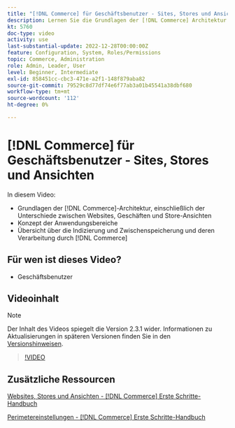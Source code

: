```yaml
---
title: "[!DNL Commerce] für Geschäftsbenutzer - Sites, Stores und Ansichten"
description: Lernen Sie die Grundlagen der [!DNL Commerce] Architektur kennen, einschließlich der Unterschiede zwischen Websites, Geschäften, Store-Ansichten und Anwendungsbereichen. Verstehen Sie Indizierung und Zwischenspeicherung.
kt: 5760
doc-type: video
activity: use
last-substantial-update: 2022-12-28T00:00:00Z
feature: Configuration, System, Roles/Permissions
topic: Commerce, Administration
role: Admin, Leader, User
level: Beginner, Intermediate
exl-id: 858451cc-cbc3-471e-a2f1-148f879aba82
source-git-commit: 79529c8d77df74e6f77ab3a01b45541a38dbf680
workflow-type: tm+mt
source-wordcount: '112'
ht-degree: 0%

---
```


# [!DNL Commerce] für Geschäftsbenutzer - Sites, Stores und Ansichten

In diesem Video:

- Grundlagen der [!DNL Commerce]-Architektur, einschließlich der Unterschiede zwischen Websites, Geschäften und Store-Ansichten
- Konzept der Anwendungsbereiche
- Übersicht über die Indizierung und Zwischenspeicherung und deren Verarbeitung durch [!DNL Commerce]

## Für wen ist dieses Video?

- Geschäftsbenutzer

## Videoinhalt

>[!NOTE]
>
>Der Inhalt des Videos spiegelt die Version 2.3.1 wider. Informationen zu Aktualisierungen in späteren Versionen finden Sie in den [Versionshinweisen](https://experienceleague.adobe.com/docs/commerce-operations/release/notes/overview.html).

>[!VIDEO](https://video.tv.adobe.com/v/35945?quality=12&learn=on)

## Zusätzliche Ressourcen

[Websites, Stores und Ansichten - [!DNL Commerce] Erste Schritte-Handbuch](https://experienceleague.adobe.com/docs/commerce-admin/start/setup/websites-stores-views.html)

[Perimetereinstellungen - [!DNL Commerce] Erste Schritte-Handbuch](https://experienceleague.adobe.com/docs/commerce-admin/start/setup/websites-stores-views.html#scope-settings)

